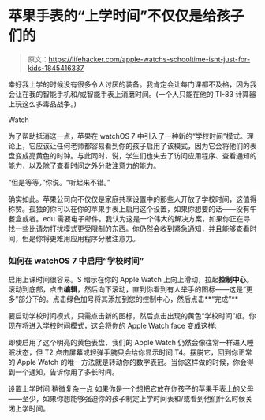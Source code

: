 # 苹果手表的“上学时间”不仅仅是给孩子们的

> 原文：<https://lifehacker.com/apple-watchs-schooltime-isnt-just-for-kids-1845416337>

幸好我上学的时候没有很多令人讨厌的装备。我肯定会让每门课都不及格，因为我会让在我的智能手机和/或智能手表上消磨时间。(一个人只能在他的 TI-83 计算器上玩这么多毒品战争。)

Watch

为了帮助抵消这一点，苹果在 watchOS 7 中引入了一种新的“学校时间”模式。理论上，它应该让任何老师都容易看到你的孩子启用了该模式，因为它会将他们的表盘变成亮黄色的时钟。与此同时，说，学生们也失去了访问应用程序、查看通知的能力，以及除了查看时间之外分散注意力的能力。

“但是等等，”你说。“听起来不错。”

确实如此。苹果公司向不仅仅是家庭共享设置中的那些人开放了学校时间，这值得称赞。孤独的你可以在你的苹果手表上启用这个设置，如果你想要的话——没有午餐盒或者。edu 需要电子邮件。我认为这是一个伟大的解决方案，如果你正在寻找一些比请勿打扰模式更受限制的东西。你仍然会收到紧急通知，并且能够查看时间，但是你将更难用应用程序分散注意力。

### 如何在 watchOS 7 中启用“学校时间”

启用上课时间很容易。S 暗示在你的 Apple Watch 上向上滑动，拉起**控制中心**。滚动到底部，点击**编辑**，然后向下滚动，直到你看到有人举手的图标——这是“更多”部分下的。点击绿色加号将其添加到您的控制中心，然后点击**“完成”**

要启动学校时间模式，只需点击新的图标，然后点击出现的黄色“学校时间”框。你现在将进入学校时间模式，这会将你的 Apple Watch face 变成这样:

即使启用了这个明亮的黄色表盘，我们的 Apple Watch 仍然会像往常一样进入睡眠状态，但 T2 点击屏幕或轻弹手腕只会给你显示时间 T4。摆脱它，回到你正常的 Apple Watch 的唯一方法就是转动你的数字表冠。当你这样做的时候，你会得到一个通知，告诉你用了多长时间。

设置上学时间 [稍微复杂一点](https://support.apple.com/en-us/HT211782) 如果你是一个想把它放在你孩子的苹果手表上的父母——至少，如果你想能够强迫你的孩子制定上学时间表和/或看到他们什么时候关闭上学时间。